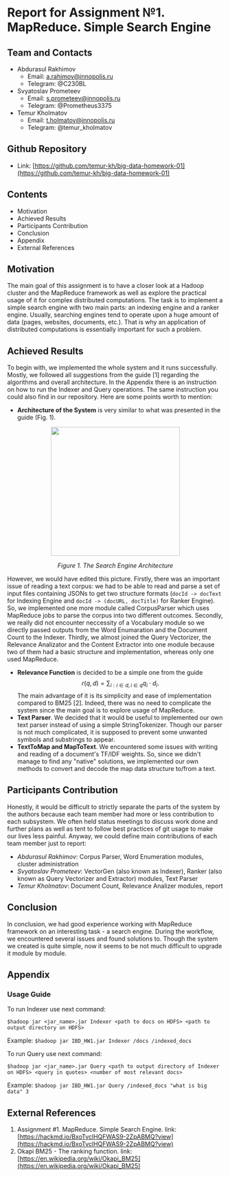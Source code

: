 ﻿# Report for Assignment №1. MapReduce. Simple Search Engine
## Team and Contacts
- Abdurasul Rakhimov
	- Email: a.rahimov@innopolis.ru
	- Telegram: @C230BL
- Svyatoslav Prometeev
	- Email: s.prometeev@innopolis.ru
	- Telegram: @Prometheus3375
- Temur Kholmatov
	- Email: t.holmatov@innopolis.ru
	- Telegram: @temur_kholmatov
## Github Repository
- Link: [https://github.com/temur-kh/big-data-homework-01](https://github.com/temur-kh/big-data-homework-01)
## Contents
- Motivation
- Achieved Results
- Participants Contribution
- Conclusion
- Appendix
- External References
## Motivation
The main goal of this assignment is to have a closer look at a Hadoop cluster and the MapReduce framework as well as explore the practical usage of it for complex distributed computations. The task is to implement a simple search engine with two main parts: an indexing engine and a ranker engine. Usually, searching engines tend to operate upon a huge amount of data (pages, websites, documents, etc.). That is why an application of distributed computations is essentially important for such a problem.
## Achieved Results
To begin with, we implemented the whole system and it runs successfully. Mostly, we followed all suggestions from the guide [1] regarding the algorithms and overall architecture. In the Appendix there is an instruction on how to run the Indexer and Query operations. The same instruction you could also find in our repository. Here are some points worth to mention:
- **Architecture of the System** is very similar to what was presented in the guide (Fig. 1). 

<p align="center">
<img src="https://user-images.githubusercontent.com/20341995/66276753-39942e00-e89e-11e9-8a9c-e15df9c7c97c.png" width="300" />
</p>

<p align="center"><i>Figure 1. The Search Engine Architecture</i></p>

However, we would have edited this picture. Firstly, there was an important issue of reading a text corpus: we had to be able to read and parse a set of input files containing JSONs to get two structure formats (`docId -> docText` for Indexing Engine and `docId -> (docURL, docTitle)` for Ranker Engine). So, we implemented one more module called CorpusParser which uses MapReduce jobs to parse the corpus into two different outcomes. Secondly, we really did not encounter neccessity of a Vocabulary module so we directly passed outputs from the Word Enumaration and the Document Count to the Indexer. Thirdly, we almost joined the Query Vectorizer, the Relevance Analizator and the Content Extractor into one module because two of them had a basic structure and implementation, whereas only one used MapReduce.
- **Relevance Function** is decided to be a simple one from the guide $$
r(q,d) = \sum_{i: i\in d, i\in q} q_i \cdot d_i.$$ The main advantage of it is its simplicity and ease of implementation compared to BM25 [2]. Indeed, there was no need to complicate the system since the main goal is to explore usage of MapReduce.
- **Text Parser**. We decided that it would be useful to implemented our own text parser instead of using a simple StringTokenizer. Though our parser is not much complicated, it is supposed to prevent some unwanted symbols and substrings to appear.
- **TextToMap and MapToText**. We encountered some issues with writing and reading of a document's TF/IDF weights. So, since we didn't manage to find any "native" solutions, we implemented our own methods to convert and decode the map data structure to/from a text.
## Participants Contribution
Honestly, it would be difficult to strictly separate the parts of the system by the authors because each team member had more or less contribution to each subsystem. We often held status meetings to discuss work done and further plans as well as tent to follow best practices of git usage to make our lives less painful. Anyway, we could define main contributions of each team member just to report:

- *Abdurasul Rakhimov*: Corpus Parser, Word Enumeration modules, cluster administration
- *Svyatoslav Prometeev*: VectorGen (also known as Indexer), Ranker (also known as Query Vectorizer and Extractor) modules, Text Parser
- *Temur Kholmatov*:  Document Count, Relevance Analizer modules, report
## Conclusion
In conclusion, we had good experience working with MapReduce framework on an interesting task - a search engine. During the workflow, we encountered several issues and found solutions to. Though the system we created is quite simple, now it seems to be not much difficult to upgrade it module by module.
## Appendix
### Usage Guide
To run Indexer use next command:
```
$hadoop jar <jar_name>.jar Indexer <path to docs on HDFS> <path to output directory on HDFS>
```
Example: `$hadoop jar IBD_HW1.jar Indexer /docs /indexed_docs`

To run Query use next command:
```
$hadoop jar <jar_name>.jar Query <path to output directory of Indexer on HDFS> <query in quotes> <number of most relevant docs>
```
Example: `$hadoop jar IBD_HW1.jar Query /indexed_docs "what is big data" 3`

## External References
1. Assignment #1. MapReduce. Simple Search Engine. link: [https://hackmd.io/BxoTvclHQFWAS9-2ZpABMQ?view](https://hackmd.io/BxoTvclHQFWAS9-2ZpABMQ?view)
2. Okapi BM25 - The ranking function. link: [https://en.wikipedia.org/wiki/Okapi_BM25](https://en.wikipedia.org/wiki/Okapi_BM25)
